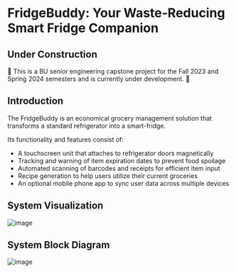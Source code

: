 # FridgeBuddy: Your Waste-Reducing Smart Fridge Companion

## Under Construction
🚧 This is a BU senior engineering capstone project for the Fall 2023 and Spring 2024 semesters and is currently under development. 🚧

## Introduction
The FridgeBuddy is an economical grocery management solution that transforms a standard refrigerator into a smart-fridge.

Its functionality and features consist of:
- A touchscreen unit that attaches to refrigerator doors magnetically
- Tracking and warning of item expiration dates to prevent food spoilage
- Automated scanning of barcodes and receipts for efficient item input
- Recipe generation to help users utilize their current groceries
- An optional mobile phone app to sync user data across multiple devices

## System Visualization
![image](https://github.com/EC463-Smart-Fridge/.github/assets/34695547/889437a4-14bd-4c11-8ca5-2d35d23d1146)


## System Block Diagram
![image](https://github.com/EC463-Smart-Fridge/.github/assets/34695547/434c1161-7d63-485e-a5ae-c5444f50d664)
